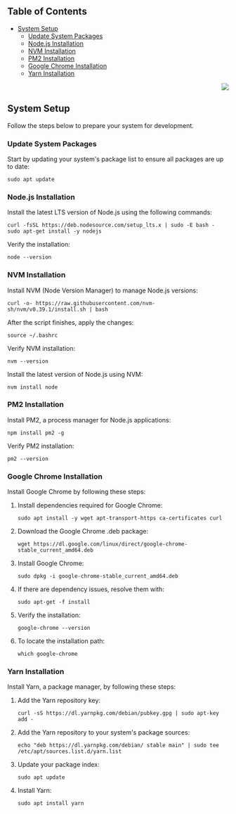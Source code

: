 

## Table of Contents
-   [System Setup](#system-setup)
    -   [Update System Packages](#update-system-packages)
    -   [Node.js Installation](#nodejs-installation)
    -   [NVM Installation](#nvm-installation)
    -   [PM2 Installation](#pm2-installation)
    -   [Google Chrome Installation](#google-chrome-installation)
    -   [Yarn Installation](#yarn-installation)

<div align="right">

[![](#table-of-contents)](#readme-top)

</div>

 
## System Setup

Follow the steps below to prepare your system for development.

### Update System Packages

Start by updating your system's package list to ensure all packages are up to date: 

    sudo apt update

### Node.js Installation

Install the latest LTS version of Node.js using the following commands: 

    curl -fsSL https://deb.nodesource.com/setup_lts.x | sudo -E bash -
    sudo apt-get install -y nodejs 

Verify the installation: 

    node --version

### NVM Installation

Install NVM (Node Version Manager) to manage Node.js versions: 

    curl -o- https://raw.githubusercontent.com/nvm-sh/nvm/v0.39.1/install.sh | bash

 

After the script finishes, apply the changes:

    source ~/.bashrc

 
Verify NVM installation: 

    nvm --version

 

Install the latest version of Node.js using NVM: 

    nvm install node


### PM2 Installation

Install PM2, a process manager for Node.js applications: 

    npm install pm2 -g

Verify PM2 installation: 

    pm2 --version

 

### Google Chrome Installation

Install Google Chrome by following these steps:

1.  Install dependencies required for Google Chrome:
    
    `sudo apt install -y wget apt-transport-https ca-certificates curl`
    
2.  Download the Google Chrome .deb package:
    
	`wget https://dl.google.com/linux/direct/google-chrome-		stable_current_amd64.deb`

    
3.  Install Google Chrome:
    
	`sudo dpkg -i google-chrome-stable_current_amd64.deb`

 
4.  If there are dependency issues, resolve them with: 

	`sudo apt-get -f install`
    
6.  Verify the installation:
    
    `google-chrome --version` 
    
7.  To locate the installation path:
     
    `which google-chrome` 
    

### Yarn Installation

Install Yarn, a package manager, by following these steps:

1.  Add the Yarn repository key:
    
    `curl -sS https://dl.yarnpkg.com/debian/pubkey.gpg | sudo apt-key add -` 
    
2.  Add the Yarn repository to your system's package sources:
     
    `echo "deb https://dl.yarnpkg.com/debian/ stable main" | sudo tee /etc/apt/sources.list.d/yarn.list` 
    
3.  Update your package index:
    
    `sudo apt update` 
    
4.  Install Yarn:
    
    `sudo apt install yarn`
    

<!--stackedit_data:
eyJoaXN0b3J5IjpbLTgxMDM0MDM1OF19
-->